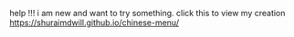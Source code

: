 help !!! 
i am new and want to try something.
click this to view my creation
https://shuraimdwill.github.io/chinese-menu/
